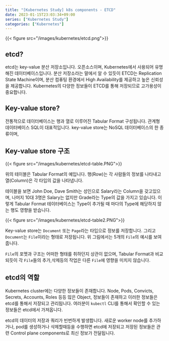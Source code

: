 ```yaml
---
title: "[Kubernetes Study] k8s components - ETCD"
date: 2023-01-15T23:03:34+09:00
series: ["Kubernetes Study"]
categories: ["Kubernetes"]
---
```


{{< figure src="/images/kubernetes/etcd.png">}}

## etcd?
etcd는 key-value 분산 저장소입니다. 오픈소스이며, Kubernetes에서 사용되어 유명해진 데이터베이스입니다. 분산 저장소라는 말에서 알 수 있듯이 ETCD는 Replication State Machine이며, 분산 컴퓨팅 환경에서 High Availability를 제공하고 높은 신뢰성을 제공합니다. Kubernetes의 다양한 정보들이 ETCD를 통해 저장되므로 고가용성이 중요합니다.

## Key-value store?

전통적으로 데이터베이스는 행과 열로 이루어진 Tabular Format 구성됩니다. 관계형 데이터베이스 SQL이 대표적입니다. key-value store는 NoSQL 데이터베이스의 한 종류이며, 

## Key-value store 구조
{{< figure src="/images/kubernetes/etcd-table.PNG">}}

위의 테이블은 Tabular Format의 예입니다. 행(Row)는 각 사람들의 정보를 나타내고 열(Column)은 각 타입의 값을 나타냅니다. 

테이블을 보면 John Doe, Dave Smith는 성인으로 Salary라는 Column을 갖고있으며, 나머지 10대 3명은 Salary는 없지만 Grade라는 Type의 값을 가지고 있습니다. 이렇게 Tabular Format 테이터베이스는 Type이 추가될 때 마다의 Type에 해당하지 않는 행도 영향을 받습니다.

{{< figure src="/images/kubernetes/etcd-table2.PNG">}}

Key-value store는 `Document` 또는 `Page`라는 타입으로 정보를 저장합니다. 그리고 `Document`는 `File`이라는 형태로 저장됩니다. 위 그림에서는 5개의 `File`의 예시를 보여줍니다.

`File`의 포멧과 구조는 어떠한 형태를 취하던지 상관이 없으며, Tabular Format과 비교되듯이 각 `File`들의 추가,삭제등의 작업은 다른 `File`에 영향을 미치지 않습니다.

## etcd의 역할
Kubernetes cluster에는 다양한 정보들이 존재합니다. Node, Pods, Convicts, Secrets, Accounts, Roles 등등 많은 Object, 정보들이 존재하고 이러한 정보들은 etcd를 통해서 저장되고 관리됩니다. 여러분이 `kubectl` CLI를 통해서 확인할 수 있는 정보들은 etcd에서 가져옵니다. 


etcd의 데이터의 저장과 쿼리가 빈번하게 발생합니다. 새로운 worker node를 추가하거나, pod를 생성하거나 삭제할때등을 수행하면 etcd에 저장되고 저장된 정보들은 관련 Control plane components로 최신 정보가 전달됩니다.